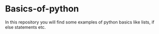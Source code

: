 # Basics-of-python
In this repository you will find some examples of python basics like lists, if else statements etc.
